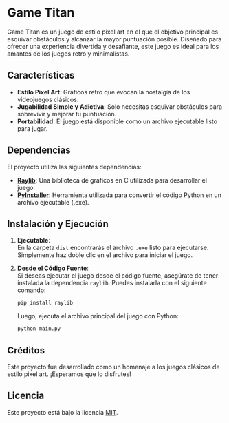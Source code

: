 # Game Titan

Game Titan es un juego de estilo pixel art en el que el objetivo principal es esquivar obstáculos y alcanzar la mayor puntuación posible. Diseñado para ofrecer una experiencia divertida y desafiante, este juego es ideal para los amantes de los juegos retro y minimalistas.

## Características

- **Estilo Pixel Art**: Gráficos retro que evocan la nostalgia de los videojuegos clásicos.  
- **Jugabilidad Simple y Adictiva**: Solo necesitas esquivar obstáculos para sobrevivir y mejorar tu puntuación.  
- **Portabilidad**: El juego está disponible como un archivo ejecutable listo para jugar.  

## Dependencias

El proyecto utiliza las siguientes dependencias:  

- **[Raylib](https://www.raylib.com/)**: Una biblioteca de gráficos en C utilizada para desarrollar el juego.  
- **[PyInstaller](https://pyinstaller.org/)**: Herramienta utilizada para convertir el código Python en un archivo ejecutable (.exe).  

## Instalación y Ejecución

1. **Ejecutable**:  
    En la carpeta `dist` encontrarás el archivo `.exe` listo para ejecutarse. Simplemente haz doble clic en el archivo para iniciar el juego.  

2. **Desde el Código Fuente**:  
    Si deseas ejecutar el juego desde el código fuente, asegúrate de tener instalada la dependencia `raylib`. Puedes instalarla con el siguiente comando:  

    ```bash
    pip install raylib
    ```  

    Luego, ejecuta el archivo principal del juego con Python:  

    ```bash
    python main.py
    ```  

## Créditos

Este proyecto fue desarrollado como un homenaje a los juegos clásicos de estilo pixel art. ¡Esperamos que lo disfrutes!  

## Licencia

Este proyecto está bajo la licencia [MIT](LICENSE).  
